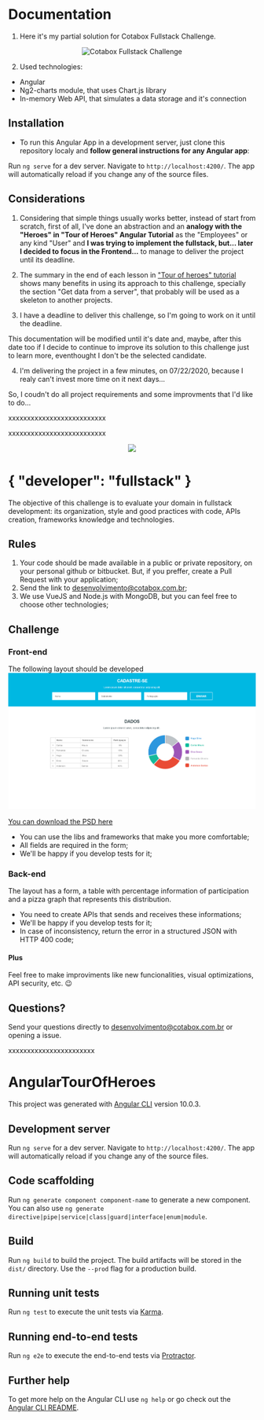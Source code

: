 # Documentation

1. Here it's my partial solution for Cotabox Fullstack Challenge.

<p align="center">
<img src="https://raw.githubusercontent.com/danielramosbh74/Cotabox-fullstack-challenge/master/src/assets/Cotabox-fullstack-challenge-running.png" width="400" alt="Cotabox Fullstack Challenge">
</p>

2. Used technologies:

- Angular
- Ng2-charts module, that uses Chart.js library
- In-memory Web API, that simulates a data storage and it's connection

## Installation

- To run this Angular App in a development server, just clone this repository localy and **follow general instructions for any Angular app**:

Run `ng serve` for a dev server. Navigate to `http://localhost:4200/`. The app will automatically reload if you change any of the source files.

## Considerations

1. Considering that simple things usually works better, instead of start from scratch, first of all, I've done an abstraction and an **analogy with the "Heroes" in "Tour of Heroes" Angular Tutorial** as the "Employees" or any kind "User" and **I was trying to implement the fullstack, but... later I decided to focus in the Frontend...** to manage to deliver the project until its deadline. 

2. The summary in the end of each lesson in ["Tour of heroes" tutorial](https://github.com/danielramosbh74/Cotabox-fullstack-challenge#angulartourofheroes) shows many benefits in using its approach to this challenge, specially the section "Get data from a server", that probably will be used as a skeleton to another projects.

3. I have a deadline to deliver this challenge, so I'm going to work on it until the deadline.

This documentation will be modified until it's date and, maybe, after this date too if I decide to continue to improve its solution to this challenge just to learn more, eventhought I don't be the selected candidate.

4. I'm delivering the project in a few minutes, on 07/22/2020, because I realy can't invest more time on it next days... 

So, I coudn't do all project requirements and some improvments that I'd like to do...



xxxxxxxxxxxxxxxxxxxxxxxxxx


xxxxxxxxxxxxxxxxxxxxxxxxxx


<p align="center">
  <img src="./Grupo 116@2x.png" width="300">
</p>

# { "developer": "fullstack" }

The objective of this challenge is to evaluate your domain in fullstack development: its organization, style and good practices with code, APIs creation, frameworks knowledge and technologies.

## Rules

1. Your code should be made available in a public or private repository, on your personal github or bitbucket. But, if you preffer, create a Pull Request with your application;
2. Send the link to desenvolvimento@cotabox.com.br;
3. We use VueJS and Node.js with MongoDB, but you can feel free to choose other technologies;

## Challenge

### Front-end

The following layout should be developed
![layout](layout-onepage.png)

[You can download the PSD here](layout-onepage.psd)

- You can use the libs and frameworks that make you more comfortable;
- All fields are required in the form;
- We'll be happy if you develop tests for it;

### Back-end

The layout has a form, a table with percentage information of participation and a pizza graph that represents this distribution.

- You need to create APIs that sends and receives these informations;
- We'll be happy if you develop tests for it;
- In case of inconsistency, return the error in a structured JSON with HTTP 400 code;

#### Plus

Feel free to make improviments like new funcionalities, visual optimizations, API security, etc. 😉

## Questions?

Send your questions directly to desenvolvimento@cotabox.com.br or opening a issue.


xxxxxxxxxxxxxxxxxxxxxxx


# AngularTourOfHeroes

This project was generated with [Angular CLI](https://github.com/angular/angular-cli) version 10.0.3.

## Development server

Run `ng serve` for a dev server. Navigate to `http://localhost:4200/`. The app will automatically reload if you change any of the source files.

## Code scaffolding

Run `ng generate component component-name` to generate a new component. You can also use `ng generate directive|pipe|service|class|guard|interface|enum|module`.

## Build

Run `ng build` to build the project. The build artifacts will be stored in the `dist/` directory. Use the `--prod` flag for a production build.

## Running unit tests

Run `ng test` to execute the unit tests via [Karma](https://karma-runner.github.io).

## Running end-to-end tests

Run `ng e2e` to execute the end-to-end tests via [Protractor](http://www.protractortest.org/).

## Further help

To get more help on the Angular CLI use `ng help` or go check out the [Angular CLI README](https://github.com/angular/angular-cli/blob/master/README.md).

